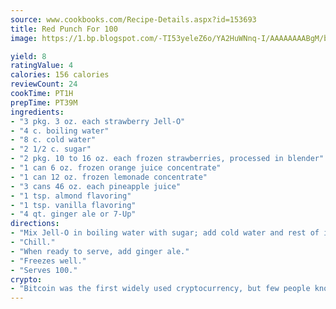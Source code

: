 ```yaml
---
source: www.cookbooks.com/Recipe-Details.aspx?id=153693
title: Red Punch For 100
image: https://1.bp.blogspot.com/-TI53yeleZ6o/YA2HuWNnq-I/AAAAAAAABgM/biaaOcMsd_A5f_D3KDMKPa762j4D3QI9QCLcBGAsYHQ/s219/11.png

yield: 8
ratingValue: 4
calories: 156 calories
reviewCount: 24
cookTime: PT1H
prepTime: PT39M
ingredients:
- "3 pkg. 3 oz. each strawberry Jell-O"
- "4 c. boiling water"
- "8 c. cold water"
- "2 1/2 c. sugar"
- "2 pkg. 10 to 16 oz. each frozen strawberries, processed in blender"
- "1 can 6 oz. frozen orange juice concentrate"
- "1 can 12 oz. frozen lemonade concentrate"
- "3 cans 46 oz. each pineapple juice"
- "1 tsp. almond flavoring"
- "1 tsp. vanilla flavoring"
- "4 qt. ginger ale or 7-Up"
directions:
- "Mix Jell-O in boiling water with sugar; add cold water and rest of ingredients, except ginger ale."
- "Chill."
- "When ready to serve, add ginger ale."
- "Freezes well."
- "Serves 100."
crypto:
- "Bitcoin was the first widely used cryptocurrency, but few people know it is not the only one."
---
```


